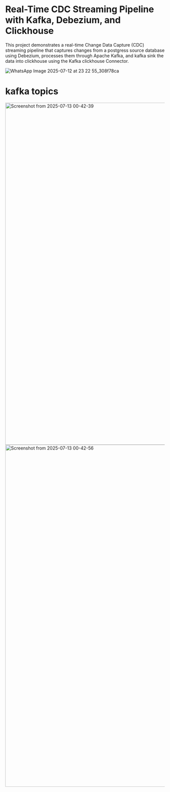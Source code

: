 # Real-Time CDC Streaming Pipeline with Kafka, Debezium, and Clickhouse
This project demonstrates a real-time Change Data Capture (CDC) streaming pipeline that captures changes from a postgress source
database using Debezium, processes them through Apache Kafka, and kafka sink the data into clickhouse using the Kafka clickhouse Connector.

![WhatsApp Image 2025-07-12 at 23 22 55_308f78ca](https://github.com/user-attachments/assets/5f748a08-d330-4c4b-aff9-7f12ec220a75)


# kafka topics

<img width="1920" height="1080" alt="Screenshot from 2025-07-13 00-42-39" src="https://github.com/user-attachments/assets/e9e318cb-cc11-48ea-b11e-0c248b06124b" />

<img width="1920" height="1080" alt="Screenshot from 2025-07-13 00-42-56" src="https://github.com/user-attachments/assets/974237be-3201-4df6-a600-afc5f162b798" />
